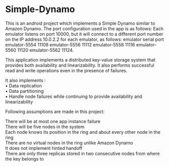 # Simple-Dynamo
 This is an android project which implements a Simple Dynamo similar to Amazon Dynamo. The port configuration used in the app is as follows: Each emulator listens on port 10000, but it will connect to a different port number on the IP address 10.0.2.2 for each emulator, as follows: emulator serial port emulator-5554 11108 emulator-5556 11112 emulator-5558 11116 emulator-5560 11120 emulator-5562 11124.

This application implements a distributed key-value storage system that provides both availability and linearizability. It also performs successful read and write operations even in the presence of failures.

It also implements :<br/> 
• Data replication<br/> 
• Data partitioning<br/> 
• Handle node failures while continuing to provide availability and linearizability<br/>

Following assumptions are made in this project:<br/>

There will be at most one app instance failure<br/>
There will be five nodes in the system<br/>
Each node knows its position in the ring and about every other node in the ring<br/>
There are no virtual nodes in the ring unlike Amazon Dynamo<br/>
It does not implement hinted handoff<br/>
There are only three replicas stored in two consecutive nodes from where the key belongs to<br/>

